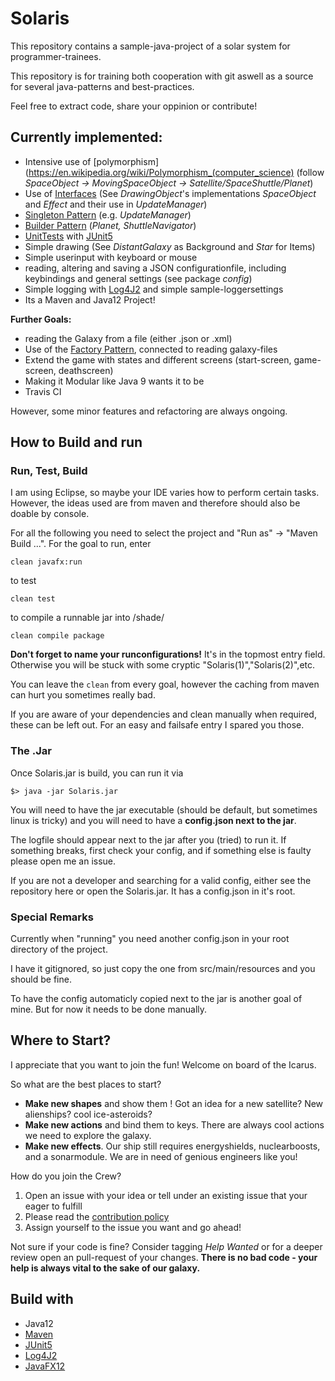 # Solaris
This repository contains a sample-java-project of a solar system for programmer-trainees. 

This repository is for training both cooperation with git aswell as a source for several java-patterns and best-practices. 

Feel free to extract code, share your oppinion or contribute!

## Currently implemented:
* Intensive use of [polymorphism](https://en.wikipedia.org/wiki/Polymorphism_(computer_science) (follow *SpaceObject -> MovingSpaceObject -> Satellite/SpaceShuttle/Planet*)
* Use of [Interfaces](https://en.wikipedia.org/wiki/Protocol_(object-oriented_programming)) (See *DrawingObject*'s implementations *SpaceObject* and *Effect* and their use in *UpdateManager*)
* [Singleton Pattern](https://en.wikipedia.org/wiki/Singleton_pattern) (e.g. *UpdateManager*)
* [Builder Pattern](https://en.wikipedia.org/wiki/Builder_pattern) (*Planet, ShuttleNavigator*)
* [UnitTests](https://en.wikipedia.org/wiki/Unit_testing) with [JUnit5](https://junit.org/junit5/)
* Simple drawing (See *DistantGalaxy* as Background and *Star* for Items)
* Simple userinput with keyboard or mouse
* reading, altering and saving a JSON configurationfile, including keybindings and general settings (see package *config*) 
* Simple logging with [Log4J2](https://logging.apache.org/log4j/2.x/) and simple sample-loggersettings
* Its a Maven and Java12 Project!

**Further Goals:**
* reading the Galaxy from a file (either .json or .xml)
* Use of the [Factory Pattern](https://en.wikipedia.org/wiki/Factory_method_pattern), connected to reading galaxy-files
* Extend the game with states and different screens (start-screen, game-screen, deathscreen)
* Making it Modular like Java 9 wants it to be 
* Travis CI 

However, some minor features and refactoring are always ongoing. 
## How to Build and run
### Run, Test, Build
I am using Eclipse, so maybe your IDE varies how to perform certain tasks. However, the ideas used are from maven and therefore should also be doable by console. 

For all the following you need to select the project and "Run as" -> "Maven Build ...". 
For the goal to run, enter 

`clean javafx:run ` 

to test

`clean test`

to compile a runnable jar into /shade/

`clean compile package`

**Don't forget to name your runconfigurations!** It's in the topmost entry field. Otherwise you will be stuck with some cryptic "Solaris(1)","Solaris(2)",etc. 

You can leave the `clean` from every goal, however the caching from maven can hurt you sometimes really bad. 

If you are aware of your dependencies and clean manually when required, these can be left out. For an easy and failsafe entry I spared you those. 

### The .Jar
Once Solaris.jar is build, you can run it via 

`$> java -jar Solaris.jar`

You will need to have the jar executable (should be default, but sometimes linux is tricky) and you will need to have a **config.json next to the jar**. 

The logfile should appear next to the jar after you (tried) to run it. If something breaks, first check your config, and if something else is faulty please open me an issue. 

If you are not a developer and searching for a valid config, either see the repository here or open the Solaris.jar. It has a config.json in it's root. 
### Special Remarks
Currently when "running" you need another config.json in your root directory of the project. 

I have it gitignored, so just copy the one from src/main/resources and you should be fine. 

To have the config automaticly copied next to the jar is another goal of mine. But for now it needs to be done manually.
## Where to Start?
I appreciate that you want to join the fun! Welcome on board of the Icarus. 

So what are the best places to start? 

* **Make new shapes** and show them ! Got an idea for a new satellite? New alienships? cool ice-asteroids?
* **Make new actions** and bind them to keys. There are always cool actions we need to explore the galaxy. 
* **Make new effects**. Our ship still requires energyshields, nuclearboosts, and a sonarmodule. We are in need of genious engineers like you!

How do you join the Crew? 

1. Open an issue with your idea or tell under an existing issue that your eager to fulfill
2. Please read the [contribution policy](https://github.com/Twonki/Solaris/blob/master/CONTRIBUTING.md)
3. Assign yourself to the issue you want and go ahead!

Not sure if your code is fine? Consider tagging *Help Wanted* or for a deeper review open an pull-request of your changes. 
**There is no bad code - your help is always vital to the sake of our galaxy.**

## Build with
* Java12
* [Maven](https://maven.apache.org/)
* [JUnit5](https://junit.org/junit5/)
* [Log4J2](https://logging.apache.org/log4j/2.x/)
* [JavaFX12](https://openjfx.io/)
